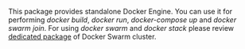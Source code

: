 This package provides standalone Docker Engine. You can use it for performing *docker build*, *docker run*, *docker-compose up* and *docker swarm join*. For using *docker swarm* and *docker stack* please review [dedicated package](https://github.com/jelastic-jps/docker/tree/master/docker-swarm) of Docker Swarm cluster.
